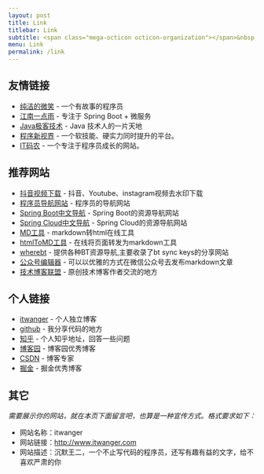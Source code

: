 ```yaml
---
layout: post
title: Link
titlebar: Link
subtitle: <span class="mega-octicon octicon-organization"></span>&nbsp;&nbsp; Resource link
menu: Link
permalink: /link
---
```


## 友情链接

- [纯洁的微笑](http://www.ityouknow.com/) - 一个有故事的程序员
- [江南一点雨](https://www.javaboy.org/) - 专注于 Spring Boot + 微服务
- [Java极客技术](http://www.justdojava.com) - Java 技术人的一片天地
- [程序新视界](http://www.choupangxia.com) - 一个软技能、硬实力同时提升的平台。
- [IT码农](https://tanqingbo.cn) - 一个专注于程序员成长的网站。

## 推荐网站

- [抖音视频下载](https://free-tiktok.com/) - 抖音、Youtube、instagram视频去水印下载
- [程序员导航网站](http://tooool.org/) - 程序员的导航网站 
- [Spring Boot中文导航](http://springboot.fun/) - Spring Boot的资源导航网站    
- [Spring Cloud中文导航](http://springcloud.fun/) - Spring Cloud的资源导航网站    
- [MD工具](https://mdnice.com/) - markdown转html在线工具  
- [htmlToMD工具](http://relatos.top/2md/) - 在线将页面转发为markdown工具  
- [wherebt](http://wherebt.com/) - 提供各种BT资源导航,主要收录了bt sync keys的分享网站
- [公众号编辑器](http://md.ityouknow.com/) - 可以以优雅的方式在微信公众号去发布markdown文章
- [技术博客联盟](http://techblog.pub/) - 原创技术博客作者交流的地方


## 个人链接

- [itwanger](http://www.itwanger.com/) - 个人独立博客
- [github](https://github.com/itwanger) -  我分享代码的地方
- [知乎](https://www.zhihu.com/people/cmower) - 个人知乎地址，回答一些问题
- [博客园](https://www.cnblogs.com/qing-gee/) - 博客园优秀博客
- [CSDN](http://blog.csdn.net/qing_gee)  - 博客专家
- [掘金](https://juejin.im/user/5bd7fb9ce51d45219836421e) - 掘金优秀博客

## 其它  

*需要展示你的网站，就在本页下面留言吧，也算是一种宣传方式。格式要求如下：*

- 网站名称：itwanger
- 网站链接：http://www.itwanger.com  
- 网站描述：沉默王二，一个不止写代码的程序员，还写有趣有益的文字，给不喜欢严肃的你

